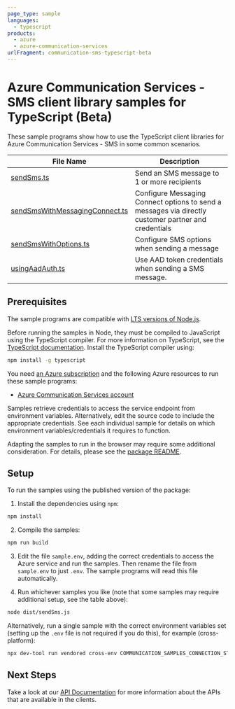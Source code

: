 ```yaml
---
page_type: sample
languages:
  - typescript
products:
  - azure
  - azure-communication-services
urlFragment: communication-sms-typescript-beta
---
```


# Azure Communication Services - SMS client library samples for TypeScript (Beta)

These sample programs show how to use the TypeScript client libraries for Azure Communication Services - SMS in some common scenarios.

| **File Name**                                                 | **Description**                                                                                      |
| ------------------------------------------------------------- | ---------------------------------------------------------------------------------------------------- |
| [sendSms.ts][sendsms]                                         | Send an SMS message to 1 or more recipients                                                          |
| [sendSmsWithMessagingConnect.ts][sendsmswithmessagingconnect] | Configure Messaging Connect options to send a messages via directly customer partner and credentials |
| [sendSmsWithOptions.ts][sendsmswithoptions]                   | Configure SMS options when sending a message                                                         |
| [usingAadAuth.ts][usingaadauth]                               | Use AAD token credentials when sending a SMS message.                                                |

## Prerequisites

The sample programs are compatible with [LTS versions of Node.js](https://github.com/nodejs/release#release-schedule).

Before running the samples in Node, they must be compiled to JavaScript using the TypeScript compiler. For more information on TypeScript, see the [TypeScript documentation][typescript]. Install the TypeScript compiler using:

```bash
npm install -g typescript
```

You need [an Azure subscription][freesub] and the following Azure resources to run these sample programs:

- [Azure Communication Services account][createinstance_azurecommunicationservicesaccount]

Samples retrieve credentials to access the service endpoint from environment variables. Alternatively, edit the source code to include the appropriate credentials. See each individual sample for details on which environment variables/credentials it requires to function.

Adapting the samples to run in the browser may require some additional consideration. For details, please see the [package README][package].

## Setup

To run the samples using the published version of the package:

1. Install the dependencies using `npm`:

```bash
npm install
```

2. Compile the samples:

```bash
npm run build
```

3. Edit the file `sample.env`, adding the correct credentials to access the Azure service and run the samples. Then rename the file from `sample.env` to just `.env`. The sample programs will read this file automatically.

4. Run whichever samples you like (note that some samples may require additional setup, see the table above):

```bash
node dist/sendSms.js
```

Alternatively, run a single sample with the correct environment variables set (setting up the `.env` file is not required if you do this), for example (cross-platform):

```bash
npx dev-tool run vendored cross-env COMMUNICATION_SAMPLES_CONNECTION_STRING="<communication samples connection string>" TO_PHONE_NUMBERS="<to phone numbers>" AZURE_PHONE_NUMBER="<azure phone number>" FROM_PHONE_NUMBER="<from phone number>" node dist/sendSms.js
```

## Next Steps

Take a look at our [API Documentation][apiref] for more information about the APIs that are available in the clients.

[sendsms]: https://github.com/Azure/azure-sdk-for-js/blob/main/sdk/communication/communication-sms/samples/v1-beta/typescript/src/sendSms.ts
[sendsmswithmessagingconnect]: https://github.com/Azure/azure-sdk-for-js/blob/main/sdk/communication/communication-sms/samples/v1-beta/typescript/src/sendSmsWithMessagingConnect.ts
[sendsmswithoptions]: https://github.com/Azure/azure-sdk-for-js/blob/main/sdk/communication/communication-sms/samples/v1-beta/typescript/src/sendSmsWithOptions.ts
[usingaadauth]: https://github.com/Azure/azure-sdk-for-js/blob/main/sdk/communication/communication-sms/samples/v1-beta/typescript/src/usingAadAuth.ts
[apiref]: https://learn.microsoft.com/javascript/api/@azure/communication-sms?view=azure-node-preview
[freesub]: https://azure.microsoft.com/free/
[createinstance_azurecommunicationservicesaccount]: https://learn.microsoft.com/azure/communication-services/quickstarts/create-communication-resource
[package]: https://github.com/Azure/azure-sdk-for-js/tree/main/sdk/communication/communication-sms/README.md
[typescript]: https://www.typescriptlang.org/docs/home.html
